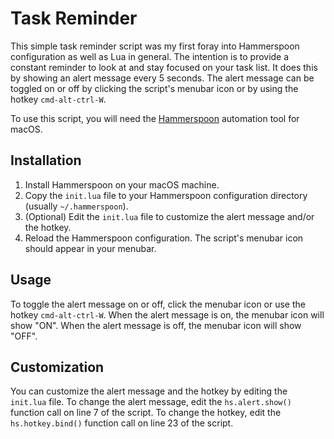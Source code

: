 # Task Reminder

This simple task reminder script was my first foray into Hammerspoon configuration as well as Lua in general.  The intention is to provide a constant reminder to look at and stay focused on your task list. It does this by showing an alert message every 5 seconds. The alert message can be toggled on or off by clicking the script's menubar icon or by using the hotkey `cmd-alt-ctrl-W`.

To use this script, you will need the [Hammerspoon](https://www.hammerspoon.org/) automation tool for macOS.

## Installation

1. Install Hammerspoon on your macOS machine.
2. Copy the `init.lua` file to your Hammerspoon configuration directory (usually `~/.hammerspoon`).
3. (Optional) Edit the `init.lua` file to customize the alert message and/or the hotkey.
4. Reload the Hammerspoon configuration. The script's menubar icon should appear in your menubar.

## Usage

To toggle the alert message on or off, click the menubar icon or use the hotkey `cmd-alt-ctrl-W`. When the alert message is on, the menubar icon will show "ON". When the alert message is off, the menubar icon will show "OFF".

## Customization

You can customize the alert message and the hotkey by editing the `init.lua` file. To change the alert message, edit the `hs.alert.show()` function call on line 7 of the script. To change the hotkey, edit the `hs.hotkey.bind()` function call on line 23 of the script.
